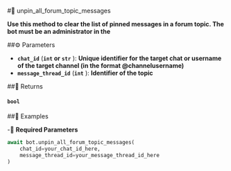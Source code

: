#🔧 unpin_all_forum_topic_messages

**Use this method to clear the list of pinned messages in a forum topic. The bot must be an administrator in the**

##⚙️ Parameters

- **`chat_id`** (**`int` or `str`** ): **Unique identifier for the target chat or username of the target channel (in the format @channelusername)**
- **`message_thread_id`** (**`int`** ): **Identifier of the topic**

##📲 Returns

#### `bool`

##📀 Examples

-🪫 **Required Parameters**

```python
await bot.unpin_all_forum_topic_messages(
    chat_id=your_chat_id_here,
    message_thread_id=your_message_thread_id_here
)
```
